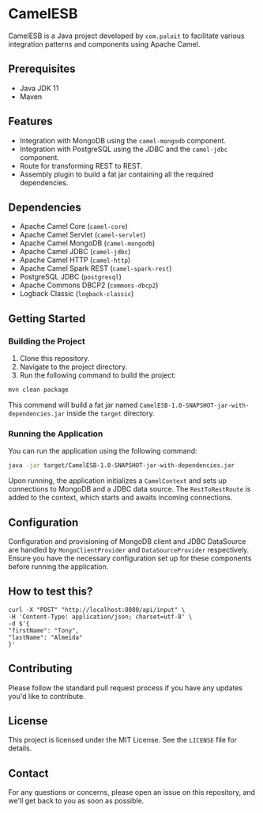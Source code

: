 # CamelESB

CamelESB is a Java project developed by `com.paloit` to facilitate various integration patterns and components using Apache Camel.

## Prerequisites

- Java JDK 11
- Maven

## Features

- Integration with MongoDB using the `camel-mongodb` component.
- Integration with PostgreSQL using the JDBC and the `camel-jdbc` component.
- Route for transforming REST to REST.
- Assembly plugin to build a fat jar containing all the required dependencies.

## Dependencies

- Apache Camel Core (`camel-core`)
- Apache Camel Servlet (`camel-servlet`)
- Apache Camel MongoDB (`camel-mongodb`)
- Apache Camel JDBC (`camel-jdbc`)
- Apache Camel HTTP (`camel-http`)
- Apache Camel Spark REST (`camel-spark-rest`)
- PostgreSQL JDBC (`postgresql`)
- Apache Commons DBCP2 (`commons-dbcp2`)
- Logback Classic (`logback-classic`)

## Getting Started

### Building the Project

1. Clone this repository.
2. Navigate to the project directory.
3. Run the following command to build the project:

```bash
mvn clean package
```

This command will build a fat jar named `CamelESB-1.0-SNAPSHOT-jar-with-dependencies.jar` inside the `target` directory.

### Running the Application

You can run the application using the following command:

```bash
java -jar target/CamelESB-1.0-SNAPSHOT-jar-with-dependencies.jar
```

Upon running, the application initializes a `CamelContext` and sets up connections to MongoDB and a JDBC data source. The `RestToRestRoute` is added to the context, which starts and awaits incoming connections.

## Configuration

Configuration and provisioning of MongoDB client and JDBC DataSource are handled by `MongoClientProvider` and `DataSourceProvider` respectively. Ensure you have the necessary configuration set up for these components before running the application.

## How to test this?

```
curl -X "POST" "http://localhost:8080/api/input" \
-H 'Content-Type: application/json; charset=utf-8' \
-d $'{
"firstName": "Tony",
"lastName": "Almeida"
}'
```

## Contributing

Please follow the standard pull request process if you have any updates you'd like to contribute.

## License

This project is licensed under the MIT License. See the `LICENSE` file for details.

## Contact

For any questions or concerns, please open an issue on this repository, and we'll get back to you as soon as possible.